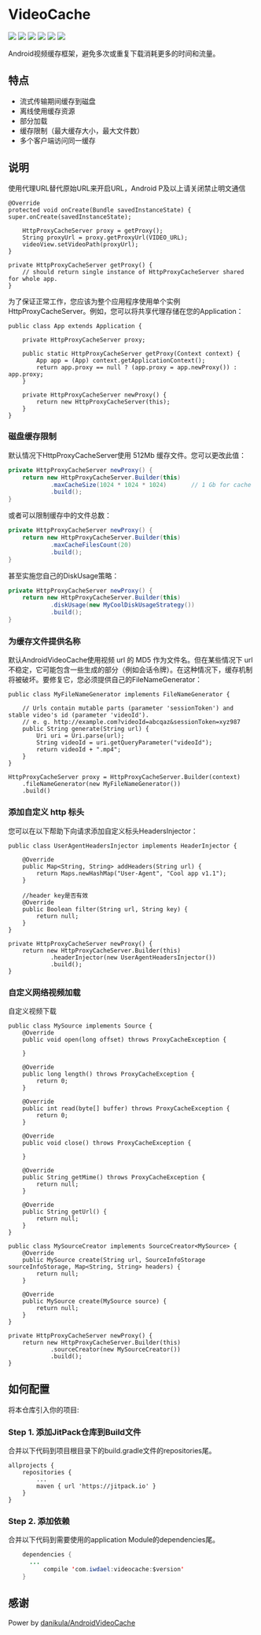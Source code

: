 # VideoCache
![](https://img.shields.io/badge/platform-android-orange.svg)
![](https://img.shields.io/badge/language-java-yellow.svg)
![](https://jitpack.io/v/com.iwdael/videocache.svg)
![](https://img.shields.io/badge/build-passing-brightgreen.svg)
![](https://img.shields.io/badge/license-apache--2.0-green.svg)
![](https://img.shields.io/badge/api-19+-green.svg)

Android视频缓存框架，避免多次或重复下载消耗更多的时间和流量。

## 特点
 - 流式传输期间缓存到磁盘
 - 离线使用缓存资源
 - 部分加载
 - 缓存限制（最大缓存大小，最大文件数）
 - 多个客户端访问同一缓存

## 说明
使用代理URL替代原始URL来开启URL，Android P及以上请关闭禁止明文通信
```
@Override
protected void onCreate(Bundle savedInstanceState) {
super.onCreate(savedInstanceState);

    HttpProxyCacheServer proxy = getProxy();
    String proxyUrl = proxy.getProxyUrl(VIDEO_URL);
    videoView.setVideoPath(proxyUrl);
}

private HttpProxyCacheServer getProxy() {
    // should return single instance of HttpProxyCacheServer shared for whole app.
}
```
为了保证正常工作，您应该为整个应用程序使用单个实例HttpProxyCacheServer。例如，您可以将共享代理存储在您的Application：
```
public class App extends Application {

    private HttpProxyCacheServer proxy;

    public static HttpProxyCacheServer getProxy(Context context) {
        App app = (App) context.getApplicationContext();
        return app.proxy == null ? (app.proxy = app.newProxy()) : app.proxy;
    }

    private HttpProxyCacheServer newProxy() {
        return new HttpProxyCacheServer(this);
    }
}
```
### 磁盘缓存限制
默认情况下HttpProxyCacheServer使用 512Mb 缓存文件。您可以更改此值：
```java
private HttpProxyCacheServer newProxy() {
    return new HttpProxyCacheServer.Builder(this)
            .maxCacheSize(1024 * 1024 * 1024)       // 1 Gb for cache
            .build();
}
```
或者可以限制缓存中的文件总数：
```java
private HttpProxyCacheServer newProxy() {
    return new HttpProxyCacheServer.Builder(this)
            .maxCacheFilesCount(20)
            .build();
}
```
甚至实施您自己的DiskUsage策略：
```java
private HttpProxyCacheServer newProxy() {
    return new HttpProxyCacheServer.Builder(this)
            .diskUsage(new MyCoolDiskUsageStrategy())
            .build();
}
```
### 为缓存文件提供名称
默认AndroidVideoCache使用视频 url 的 MD5 作为文件名。但在某些情况下 url 不稳定，它可能包含一些生成的部分（例如会话令牌）。在这种情况下，缓存机制将被破坏。要修复它，您必须提供自己的FileNameGenerator：
```
public class MyFileNameGenerator implements FileNameGenerator {

    // Urls contain mutable parts (parameter 'sessionToken') and stable video's id (parameter 'videoId').
    // e. g. http://example.com?videoId=abcqaz&sessionToken=xyz987
    public String generate(String url) {
        Uri uri = Uri.parse(url);
        String videoId = uri.getQueryParameter("videoId");
        return videoId + ".mp4";
    }
}
```
```
HttpProxyCacheServer proxy = HttpProxyCacheServer.Builder(context)
    .fileNameGenerator(new MyFileNameGenerator())
    .build()
```
### 添加自定义 http 标头
您可以在以下帮助下向请求添加自定义标头HeadersInjector：
```
public class UserAgentHeadersInjector implements HeaderInjector {

    @Override
    public Map<String, String> addHeaders(String url) {
        return Maps.newHashMap("User-Agent", "Cool app v1.1");
    }

    //header key是否有效
    @Override
    public Boolean filter(String url, String key) {
        return null;
    }
}
```
```
private HttpProxyCacheServer newProxy() {
    return new HttpProxyCacheServer.Builder(this)
            .headerInjector(new UserAgentHeadersInjector())
            .build();
}

```

### 自定义网络视频加载
自定义视频下载
```
public class MySource implements Source {
    @Override
    public void open(long offset) throws ProxyCacheException {

    }

    @Override
    public long length() throws ProxyCacheException {
        return 0;
    }

    @Override
    public int read(byte[] buffer) throws ProxyCacheException {
        return 0;
    }

    @Override
    public void close() throws ProxyCacheException {

    }

    @Override
    public String getMime() throws ProxyCacheException {
        return null;
    }

    @Override
    public String getUrl() {
        return null;
    }
}

```

```
public class MySourceCreator implements SourceCreator<MySource> {
    @Override
    public MySource create(String url, SourceInfoStorage sourceInfoStorage, Map<String, String> headers) {
        return null;
    }

    @Override
    public MySource create(MySource source) {
        return null;
    }
}
```
```
private HttpProxyCacheServer newProxy() {
    return new HttpProxyCacheServer.Builder(this)
            .sourceCreator(new MySourceCreator())
            .build();
}
```

## 如何配置
将本仓库引入你的项目:
### Step 1. 添加JitPack仓库到Build文件
合并以下代码到项目根目录下的build.gradle文件的repositories尾。

	allprojects {
		repositories {
			...
			maven { url 'https://jitpack.io' }
		}
	}

### Step 2. 添加依赖
合并以下代码到需要使用的application Module的dependencies尾。
```Java
	dependencies {
	  ...
          compile 'com.iwdael:videocache:$version'
	}
```

## 感谢
Power by [danikula/AndroidVideoCache](https://github.com/danikula/AndroidVideoCache)
